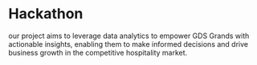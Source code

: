 # Hackathon
our project aims to leverage data analytics to empower GDS Grands with actionable insights, enabling them to make informed decisions and drive business growth in the competitive hospitality market.
